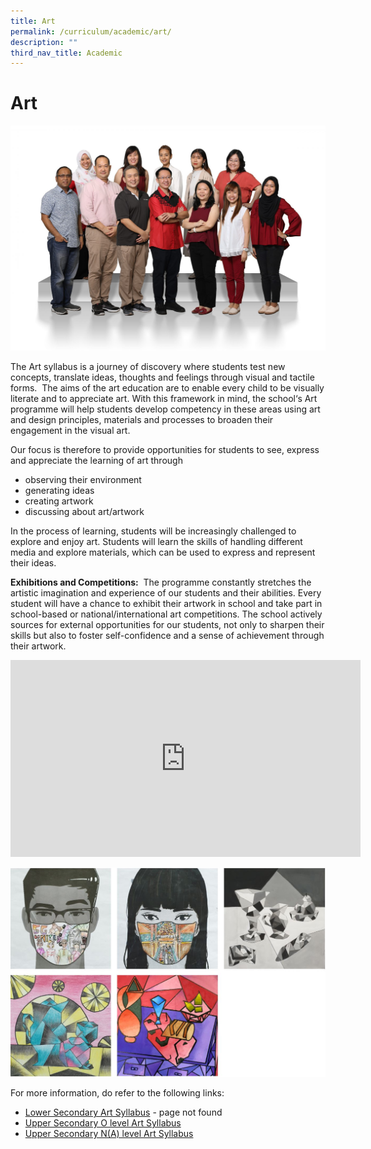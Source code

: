 ```yaml
---
title: Art
permalink: /curriculum/academic/art/
description: ""
third_nav_title: Academic
---
```

# **Art**


![](/images/Aesthetics-Craft-N-Technology-1536x1097.jpg)

The Art syllabus is a journey of discovery where students test new concepts, translate ideas, thoughts and feelings through visual and tactile forms.  The aims of the art education are to enable every child to be visually literate and to appreciate art. With this framework in mind, the school‘s Art programme will help students develop competency in these areas using art and design principles, materials and processes to broaden their engagement in the visual art.

Our focus is therefore to provide opportunities for students to see, express and appreciate the learning of art through

*   observing their environment
*   generating ideas
*   creating artwork
*   discussing about art/artwork

In the process of learning, students will be increasingly challenged to explore and enjoy art. Students will learn the skills of handling different media and explore materials, which can be used to express and represent their ideas.

**Exhibitions and Competitions:**  The programme constantly stretches the artistic imagination and experience of our students and their abilities. Every student will have a chance to exhibit their artwork in school and take part in school-based or national/international art competitions. The school actively sources for external opportunities for our students, not only to sharpen their skills but also to foster self-confidence and a sense of achievement through their artwork.

<iframe width="560" height="315" src="https://www.youtube.com/embed/2Jxwx2-flz4" title="YouTube video player" frameborder="0" allow="accelerometer; autoplay; clipboard-write; encrypted-media; gyroscope; picture-in-picture" allowfullscreen></iframe>




![](/images/ART.jpg)


For more information, do refer to the following links:

*   [Lower Secondary Art Syllabus](https://www.moe.gov.sg/docs/default-source/document/education/syllabuses/arts-education/files/2009-art-teaching-and-learning-syllabus-(primary-and-lower-secondary)8b313533f22f6eceb9b0ff0000fcc945.pdf) - page not found
*   [Upper Secondary O level Art Syllabus](https://www.seab.gov.sg/docs/default-source/national-examinations/syllabus/olevel/2022syllabus/6123_y22_sy.pdf)
*   [Upper Secondary N(A) level Art Syllabus](https://www.seab.gov.sg/docs/default-source/national-examinations/syllabus/nlevel/2022syllabus/6125_y22_sy.pdf)